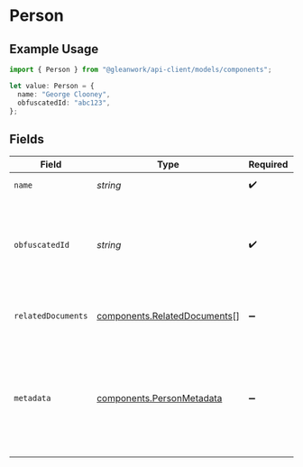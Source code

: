 # Person

## Example Usage

```typescript
import { Person } from "@gleanwork/api-client/models/components";

let value: Person = {
  name: "George Clooney",
  obfuscatedId: "abc123",
};
```

## Fields

| Field                                                                                                                                                                                                  | Type                                                                                                                                                                                                   | Required                                                                                                                                                                                               | Description                                                                                                                                                                                            | Example                                                                                                                                                                                                |
| ------------------------------------------------------------------------------------------------------------------------------------------------------------------------------------------------------ | ------------------------------------------------------------------------------------------------------------------------------------------------------------------------------------------------------ | ------------------------------------------------------------------------------------------------------------------------------------------------------------------------------------------------------ | ------------------------------------------------------------------------------------------------------------------------------------------------------------------------------------------------------ | ------------------------------------------------------------------------------------------------------------------------------------------------------------------------------------------------------ |
| `name`                                                                                                                                                                                                 | *string*                                                                                                                                                                                               | :heavy_check_mark:                                                                                                                                                                                     | The display name.                                                                                                                                                                                      |                                                                                                                                                                                                        |
| `obfuscatedId`                                                                                                                                                                                         | *string*                                                                                                                                                                                               | :heavy_check_mark:                                                                                                                                                                                     | An opaque identifier that can be used to request metadata for a Person.                                                                                                                                |                                                                                                                                                                                                        |
| `relatedDocuments`                                                                                                                                                                                     | [components.RelatedDocuments](../../models/components/relateddocuments.md)[]                                                                                                                           | :heavy_minus_sign:                                                                                                                                                                                     | A list of documents related to this person.                                                                                                                                                            |                                                                                                                                                                                                        |
| `metadata`                                                                                                                                                                                             | [components.PersonMetadata](../../models/components/personmetadata.md)                                                                                                                                 | :heavy_minus_sign:                                                                                                                                                                                     | N/A                                                                                                                                                                                                    | {<br/>"department": "Movies",<br/>"email": "george@example.com",<br/>"location": "Hollywood, CA",<br/>"phone": 6505551234,<br/>"photoUrl": "https://example.com/george.jpg",<br/>"startDate": "2000-01-23",<br/>"title": "Actor"<br/>} |